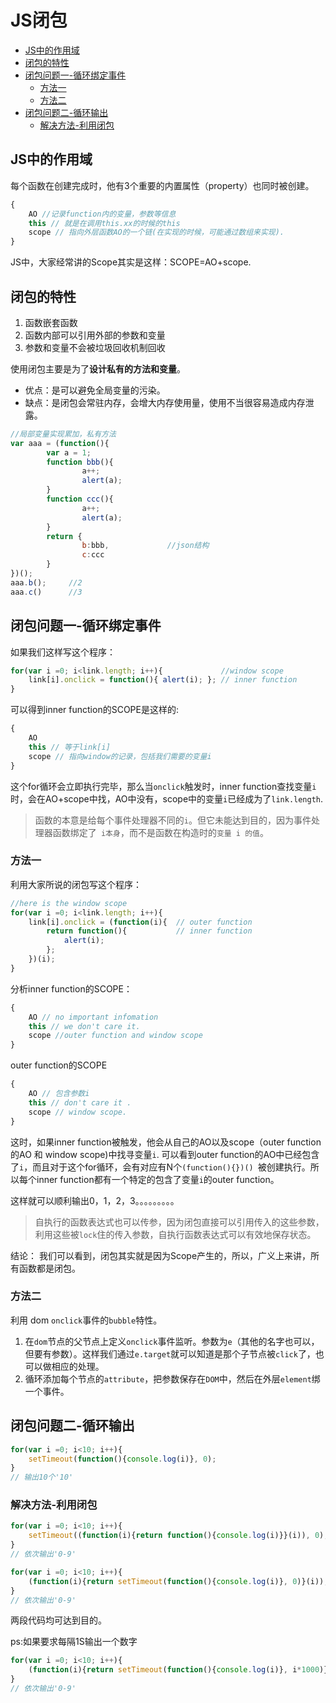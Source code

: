 # JS闭包

- [JS中的作用域](#JS中的作用)
- [闭包的特性](#闭包的特性)
- [闭包问题一-循环绑定事件](#闭包问题一-循环绑定事件)
    - [方法一](#方法一)
    - [方法二](#方法二)
- [闭包问题二-循环输出](#闭包问题二-循环输出)
    - [解决方法-利用闭包](#解决方法-利用闭包)

## JS中的作用域

每个函数在创建完成时，他有3个重要的内置属性（property）也同时被创建。

``` javascript
{
	AO //记录function内的变量，参数等信息
	this // 就是在调用this.xx的时候的this
	scope // 指向外层函数AO的一个链(在实现的时候，可能通过数组来实现).
}
```

JS中，大家经常讲的Scope其实是这样：SCOPE=AO+scope.

## 闭包的特性

1. 函数嵌套函数   
2. 函数内部可以引用外部的参数和变量   
3. 参数和变量不会被垃圾回收机制回收

使用闭包主要是为了**设计私有的方法和变量**。

- 优点：是可以避免全局变量的污染。
- 缺点：是闭包会常驻内存，会增大内存使用量，使用不当很容易造成内存泄露。

``` javascript
//局部变量实现累加，私有方法
var aaa = (function(){
		var a = 1;
		function bbb(){
		        a++;
		        alert(a);
		}
		function ccc(){
		        a++;
		        alert(a);
		}
		return {
		        b:bbb,             //json结构
		        c:ccc
		}
})();
aaa.b();     //2
aaa.c()      //3
```

## 闭包问题一-循环绑定事件

如果我们这样写这个程序：

``` javascript
for(var i =0; i<link.length; i++){             //window scope
	link[i].onclick = function(){ alert(i); }; // inner function 
}
```

可以得到inner function的SCOPE是这样的:

``` javascript
{
	AO 
	this // 等于link[i]
	scope // 指向window的记录，包括我们需要的变量i
}
```

这个for循环会立即执行完毕，那么当`onclick`触发时，inner function查找变量`i` 时，会在AO+scope中找，AO中没有，scope中的变量`i`已经成为了`link.length`.

>函数的本意是给每个事件处理器不同的` i `。但它未能达到目的，因为事件处理器函数绑定了` i本身`，而不是函数在构造时的`变量 i 的值`。

### 方法一

利用大家所说的闭包写这个程序：

``` javascript
//here is the window scope
for(var i =0; i<link.length; i++){ 
	link[i].onclick = (function(i){  // outer function 
		return function(){           // inner function 
			alert(i);
		};
	})(i);
}
```

分析inner function的SCOPE：

``` javascript
{
	AO // no important infomation 
	this // we don't care it.
	scope //outer function and window scope
}
```

outer function的SCOPE

``` javascript
{
	AO // 包含参数i
	this // don't care it .
	scope // window scope.
} 
```

这时，如果inner function被触发，他会从自己的AO以及scope（outer function的AO 和 window scope)中找寻变量`i`. 可以看到outer function的AO中已经包含了`i`，而且对于这个for循环，会有对应有N个`(function(){})() `被创建执行。所以每个inner function都有一个特定的包含了变量` i `的outer function。

这样就可以顺利输出0，1，2，3。。。。。。。。。

>自执行的函数表达式也可以传参，因为闭包直接可以引用传入的这些参数，利用这些被`lock`住的传入参数，自执行函数表达式可以有效地保存状态。

结论： 我们可以看到，闭包其实就是因为Scope产生的，所以，广义上来讲，所有函数都是闭包。

### 方法二

利用 dom `onclick`事件的`bubble`特性。

1. 在`dom`节点的父节点上定义`onclick`事件监听。参数为`e`（其他的名字也可以，但要有参数）。这样我们通过`e.target`就可以知道是那个子节点被`click`了，也可以做相应的处理。
2. 循环添加每个节点的`attribute`，把参数保存在`DOM`中，然后在外层`element`绑一个事件。

## 闭包问题二-循环输出

``` javascript
for(var i =0; i<10; i++){
	setTimeout(function(){console.log(i)}, 0);
}
// 输出10个'10'
```

### 解决方法-利用闭包

``` javascript
for(var i =0; i<10; i++){
	setTimeout((function(i){return function(){console.log(i)}}(i)), 0);
}
// 依次输出'0-9'
```

``` javascript
for(var i =0; i<10; i++){
	(function(i){return setTimeout(function(){console.log(i)}, 0)}(i));
}
// 依次输出'0-9'
```

两段代码均可达到目的。

ps:如果要求每隔1S输出一个数字

``` javascript
for(var i =0; i<10; i++){
	(function(i){return setTimeout(function(){console.log(i)}, i*1000)}(i));
}
// 依次输出'0-9'
```
